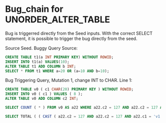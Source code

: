 # Bug_chain for UNORDER_ALTER_TABLE

Bug is triggerred directly from the Seed inputs. With the correct SELECT statement, it is possible to trigger the bug directly from the seed. 

Source Seed. Buggy Query Source:
```SQL
CREATE TABLE t1(a INT PRIMARY KEY) WITHOUT ROWID;
INSERT INTO t1(a) VALUES(10);
ALTER TABLE t1 ADD COLUMN b INT;
SELECT * FROM t1 WHERE a=20 OR (a=10 AND b=10);
```

Bug Triggering Query, Mutation 1, change INT to CHAR. Line 1:
```SQL
CREATE TABLE v0 ( c1 CHAR(20) PRIMARY KEY ) WITHOUT ROWID;
INSERT INTO v0 ( c1 ) VALUES ( 8 );
ALTER TABLE v0 ADD COLUMN c2 INT;

SELECT COUNT ( * ) FROM v0 AS a22 WHERE a22.c2 = 127 AND a22.c2 = 127 AND a22.c1 = 'v1' OR a22.c2 = 127 AND a22.c1 = 8 OR a22.c2 = 8 AND a22.c2 = 127 AND a22.c1 = 0 AND a22.c2 = 300 = 'ValueB' || 'test-2' AND a22.c2 = 4294967295;

SELECT TOTAL ( ( CAST ( a22.c2 = 127 AND a22.c2 = 127 AND a22.c1 = 'v1' OR a22.c2 = 127 AND a22.c1 = 8 OR a22.c2 = 8 AND a22.c2 = 127 AND a22.c1 = 0 AND a22.c2 = 300 = 'ValueB' || 'test-2' AND a22.c2 = 4294967295 AS BOOL ) ) != 0 ) FROM v0 AS a22;
```
